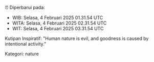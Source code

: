 ⏰ Diperbarui pada:
- WIB: Selasa, 4 Februari 2025 01.31.54 UTC
- WITA: Selasa, 4 Februari 2025 02.31.54 UTC
- WIT: Selasa, 4 Februari 2025 03.31.54 UTC

Kutipan Inspiratif:
"Human nature is evil, and goodness is caused by intentional activity."


Kategori: nature

